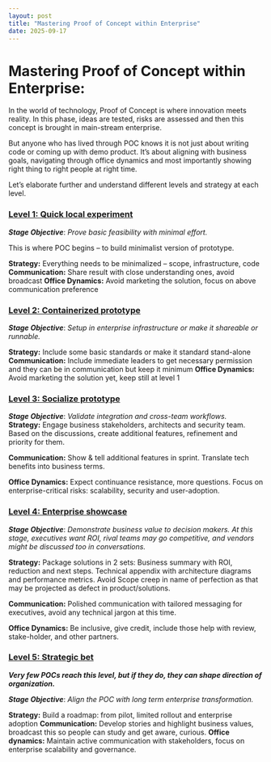 ```yaml
---
layout: post
title: "Mastering Proof of Concept within Enterprise"
date: 2025-09-17
---
```


# Mastering Proof of Concept within Enterprise:

In the world of technology, Proof of Concept is where innovation meets reality. In this phase, ideas are tested, risks are assessed and then this concept is brought in main-stream enterprise.

But anyone who has lived through POC knows it is not just about writing code or coming up with demo product. It’s about aligning with business goals, navigating through office dynamics and most importantly showing right thing to right people at right time. 

Let’s elaborate further and understand different levels and strategy at each level.

### <ins> Level 1: Quick local experiment </ins>

**_Stage Objective_**: _Prove basic feasibility with minimal effort._

This is where POC begins – to build minimalist version of prototype. 

**Strategy:**
  Everything needs to be minimalized – scope, infrastructure, code
**Communication:**
	Share result with close understanding ones, avoid broadcast
**Office Dynamics:**
	Avoid marketing the solution, focus on above communication preference

### <ins> Level 2: Containerized prototype </ins>

**_Stage Objective_**: _Setup in enterprise infrastructure or make it shareable or runnable._

**Strategy:**
	Include some basic standards or make it standard stand-alone
**Communication:**
	Include immediate leaders to get necessary permission and they can be in communication but keep it minimum
**Office Dynamics:**
	Avoid marketing the solution yet, keep still at level 1

### <ins> Level 3: Socialize prototype </ins>

**_Stage Objective_**: _Validate integration and cross-team workflows._
 
**Strategy:**
	Engage business stakeholders, architects and security team. Based on the discussions, create additional features, refinement and priority for them.

**Communication:**
	Show & tell additional features in sprint. Translate tech benefits into business terms.

**Office Dynamics:**
	Expect continuance resistance, more questions. Focus on enterprise-critical risks: scalability, security and user-adoption.

### <ins> Level 4: Enterprise showcase </ins>

**_Stage Objective_**: _Demonstrate business value to decision makers. At this stage, executives want ROI, rival teams may go 		competitive, and vendors might be discussed too in conversations._

**Strategy:**
Package solutions in 2 sets: Business summary with ROI, reduction and next steps. Technical appendix with architecture diagrams and performance metrics. Avoid Scope creep in name of perfection as that may be projected as defect in product/solutions.

**Communication:**
Polished communication with tailored messaging for executives, avoid any technical jargon at this time.

**Office Dynamics:**
Be inclusive, give credit, include those help with review, stake-holder, and other partners. 

### <ins> Level 5: Strategic bet </ins>

**_Very few POCs reach this level, but if they do, they can shape direction of organization._**

**_Stage Objective_**: _Align the POC with long term enterprise transformation._

**Strategy:** 
	Build a roadmap: from pilot, limited rollout and enterprise adoption
**Communication:**
	Develop stories and highlight business values, broadcast this so people can study and get aware, curious.
**Office dynamics:**
	Maintain active communication with stakeholders, focus on enterprise scalability and governance.


